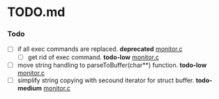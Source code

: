 # TODO.md

### Todo

- [ ] if all exec commands are replaced. __deprecated__ [monitor.c](monitor.c)
  - [ ] get rid of exec command. __todo-low__ [monitor.c](monitor.c)
- [ ] move string handling to parseToBuffer(char**) function. __todo-low__ [monitor.c](monitor.c)
- [ ] simplify string copying with secound iterator for struct buffer. __todo-medium__ [monitor.c](monitor.c)
